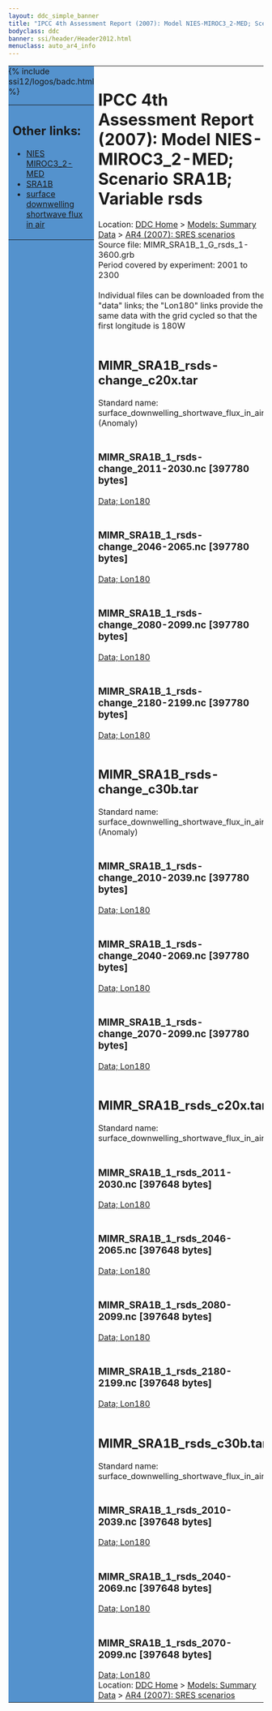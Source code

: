 ```yaml
---
layout: ddc_simple_banner
title: "IPCC 4th Assessment Report (2007): Model NIES-MIROC3_2-MED; Scenario SRA1B; Variable rsds"
bodyclass: ddc
banner: ssi/header/Header2012.html
menuclass: auto_ar4_info
---
```



<table width="100%" border="0" cellspacing="0" cellpadding="0" style="border-collapse: collapse;">
<tr style="margin:0;padding:0;border:0;">
<td style="margin:0;padding:0;border:0;height:1pt;width:150pt;background:#5492CD;" valign="top" >

<div id="lh-col2" class="auto_ar4_info">
<table class="menumain" bgcolor="#5492CD" cellspacing="0" width="100%" border="0">
<tr><td>
<h2> Other links:</h2>
<ul>
<li><a href="/auto/ar4/model-NIES-MIROC3_2-MED.html">NIES<br/>MIROC3_2-MED</a></li>
<li><a href="/auto/ar4/scenario-SRA1B.html">SRA1B</a></li>
<li><a href="/auto/ar4/var-surface_downwelling_shortwave_flux_in_air.html">surface downwelling<br/> shortwave flux in air</a></li>
</ul>
</td></tr>
{% include ssi12/logos/badc.html %}
</table>
</div>
</td>
<td><h1>IPCC 4th Assessment Report (2007): Model NIES-MIROC3_2-MED; Scenario SRA1B; Variable rsds</h1>

<!-- Breadcrumb1 -->
<div id="breadcrumb1" align="left">
Location: <a href="/index.html">DDC Home</a> > <a href="/sim/gcm_clim/">Models: Summary Data</a>
> <a href="/sim/gcm_clim/SRES_AR4/index.html">AR4 (2007): SRES scenarios</a>
</div>
<!-- End of Breadcrumb1 -->Source file: MIMR_SRA1B_1_G_rsds_1-3600.grb
<br/>
Period covered by experiment: 2001 to 2300<br/>
<br/>Individual files can be downloaded from the "data" links; the "Lon180" links provide the same data
         with the grid cycled so that the first longitude is 180W<br/>
<br/><h2>MIMR_SRA1B_rsds-change_c20x.tar</h2>
Standard name: surface_downwelling_shortwave_flux_in_air (Anomaly)<br>
<br/><h3>MIMR_SRA1B_1_rsds-change_2011-2030.nc [397780 bytes]</h3>
<a href="/cgi-bin/downl/ar4_nc/rsds/MIMR_SRA1B_1_rsds-change_2011-2030.nc">Data; </a><a href="/cgi-bin/downl/ar4_nc/rsds/MIMR_SRA1B_1_rsds-change_2011-2030.cyto180.nc"> Lon180</a><br/>
<br/><h3>MIMR_SRA1B_1_rsds-change_2046-2065.nc [397780 bytes]</h3>
<a href="/cgi-bin/downl/ar4_nc/rsds/MIMR_SRA1B_1_rsds-change_2046-2065.nc">Data; </a><a href="/cgi-bin/downl/ar4_nc/rsds/MIMR_SRA1B_1_rsds-change_2046-2065.cyto180.nc"> Lon180</a><br/>
<br/><h3>MIMR_SRA1B_1_rsds-change_2080-2099.nc [397780 bytes]</h3>
<a href="/cgi-bin/downl/ar4_nc/rsds/MIMR_SRA1B_1_rsds-change_2080-2099.nc">Data; </a><a href="/cgi-bin/downl/ar4_nc/rsds/MIMR_SRA1B_1_rsds-change_2080-2099.cyto180.nc"> Lon180</a><br/>
<br/><h3>MIMR_SRA1B_1_rsds-change_2180-2199.nc [397780 bytes]</h3>
<a href="/cgi-bin/downl/ar4_nc/rsds/MIMR_SRA1B_1_rsds-change_2180-2199.nc">Data; </a><a href="/cgi-bin/downl/ar4_nc/rsds/MIMR_SRA1B_1_rsds-change_2180-2199.cyto180.nc"> Lon180</a><br/>
<br/><h2>MIMR_SRA1B_rsds-change_c30b.tar</h2>
Standard name: surface_downwelling_shortwave_flux_in_air (Anomaly)<br>
<br/><h3>MIMR_SRA1B_1_rsds-change_2010-2039.nc [397780 bytes]</h3>
<a href="/cgi-bin/downl/ar4_nc/rsds/MIMR_SRA1B_1_rsds-change_2010-2039.nc">Data; </a><a href="/cgi-bin/downl/ar4_nc/rsds/MIMR_SRA1B_1_rsds-change_2010-2039.cyto180.nc"> Lon180</a><br/>
<br/><h3>MIMR_SRA1B_1_rsds-change_2040-2069.nc [397780 bytes]</h3>
<a href="/cgi-bin/downl/ar4_nc/rsds/MIMR_SRA1B_1_rsds-change_2040-2069.nc">Data; </a><a href="/cgi-bin/downl/ar4_nc/rsds/MIMR_SRA1B_1_rsds-change_2040-2069.cyto180.nc"> Lon180</a><br/>
<br/><h3>MIMR_SRA1B_1_rsds-change_2070-2099.nc [397780 bytes]</h3>
<a href="/cgi-bin/downl/ar4_nc/rsds/MIMR_SRA1B_1_rsds-change_2070-2099.nc">Data; </a><a href="/cgi-bin/downl/ar4_nc/rsds/MIMR_SRA1B_1_rsds-change_2070-2099.cyto180.nc"> Lon180</a><br/>
<br/><h2>MIMR_SRA1B_rsds_c20x.tar</h2>
Standard name: surface_downwelling_shortwave_flux_in_air<br>
<br/><h3>MIMR_SRA1B_1_rsds_2011-2030.nc [397648 bytes]</h3>
<a href="/cgi-bin/downl/ar4_nc/rsds/MIMR_SRA1B_1_rsds_2011-2030.nc">Data; </a><a href="/cgi-bin/downl/ar4_nc/rsds/MIMR_SRA1B_1_rsds_2011-2030.cyto180.nc"> Lon180</a><br/>
<br/><h3>MIMR_SRA1B_1_rsds_2046-2065.nc [397648 bytes]</h3>
<a href="/cgi-bin/downl/ar4_nc/rsds/MIMR_SRA1B_1_rsds_2046-2065.nc">Data; </a><a href="/cgi-bin/downl/ar4_nc/rsds/MIMR_SRA1B_1_rsds_2046-2065.cyto180.nc"> Lon180</a><br/>
<br/><h3>MIMR_SRA1B_1_rsds_2080-2099.nc [397648 bytes]</h3>
<a href="/cgi-bin/downl/ar4_nc/rsds/MIMR_SRA1B_1_rsds_2080-2099.nc">Data; </a><a href="/cgi-bin/downl/ar4_nc/rsds/MIMR_SRA1B_1_rsds_2080-2099.cyto180.nc"> Lon180</a><br/>
<br/><h3>MIMR_SRA1B_1_rsds_2180-2199.nc [397648 bytes]</h3>
<a href="/cgi-bin/downl/ar4_nc/rsds/MIMR_SRA1B_1_rsds_2180-2199.nc">Data; </a><a href="/cgi-bin/downl/ar4_nc/rsds/MIMR_SRA1B_1_rsds_2180-2199.cyto180.nc"> Lon180</a><br/>
<br/><h2>MIMR_SRA1B_rsds_c30b.tar</h2>
Standard name: surface_downwelling_shortwave_flux_in_air<br>
<br/><h3>MIMR_SRA1B_1_rsds_2010-2039.nc [397648 bytes]</h3>
<a href="/cgi-bin/downl/ar4_nc/rsds/MIMR_SRA1B_1_rsds_2010-2039.nc">Data; </a><a href="/cgi-bin/downl/ar4_nc/rsds/MIMR_SRA1B_1_rsds_2010-2039.cyto180.nc"> Lon180</a><br/>
<br/><h3>MIMR_SRA1B_1_rsds_2040-2069.nc [397648 bytes]</h3>
<a href="/cgi-bin/downl/ar4_nc/rsds/MIMR_SRA1B_1_rsds_2040-2069.nc">Data; </a><a href="/cgi-bin/downl/ar4_nc/rsds/MIMR_SRA1B_1_rsds_2040-2069.cyto180.nc"> Lon180</a><br/>
<br/><h3>MIMR_SRA1B_1_rsds_2070-2099.nc [397648 bytes]</h3>
<a href="/cgi-bin/downl/ar4_nc/rsds/MIMR_SRA1B_1_rsds_2070-2099.nc">Data; </a><a href="/cgi-bin/downl/ar4_nc/rsds/MIMR_SRA1B_1_rsds_2070-2099.cyto180.nc"> Lon180</a><br/>
<!-- Breadcrumb2 -->
<div id="breadcrumb2" align="left">
Location: <a href="/index.html">DDC Home</a> > <a href="/sim/gcm_clim/">Models: Summary Data</a>
> <a href="/sim/gcm_clim/SRES_AR4/index.html">AR4 (2007): SRES scenarios</a>
</div>
<!-- End of Breadcrumb2 --></td></tr></table>
